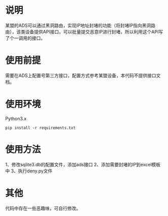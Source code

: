 
# 说明
某盟的ADS可以通过黑洞路由，实现IP地址封堵的功能（将封堵IP指向黑洞路由），该类设备提供API接口，可以批量提交恶意IP进行封堵，所以利用这个API写了个一调用的接口。
# 使用前提
需要在ADS上配置号第三方接口，配置方式参考某盟设备，本代码不提供接口文档。

# 使用环境
Python3.x
```
pip install -r requirements.txt
```
# 使用方法
1、修改sqlite3.db的配置文件，添加ads接口
2、添加需要封堵的IP到excel模板中
3、执行deny.py文件

# 其他
代码中存在一些恶趣味，可自行修改。